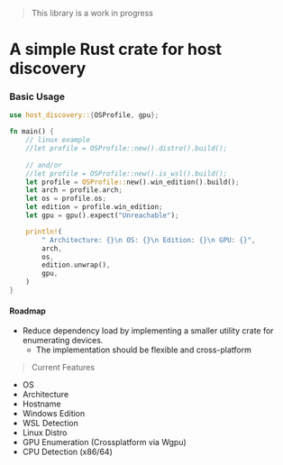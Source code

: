 > This library is a work in progress

# A simple Rust crate for host discovery

### Basic Usage
```rust
use host_discovery::{OSProfile, gpu};

fn main() {
    // linux example
    //let profile = OSProfile::new().distro().build();
    
    // and/or
    //let profile = OSProfile::new().is_wsl().build();
    let profile = OSProfile::new().win_edition().build();
    let arch = profile.arch;
    let os = profile.os;
    let edition = profile.win_edition;
    let gpu = gpu().expect("Unreachable");

    println!(
        " Architecture: {}\n OS: {}\n Edition: {}\n GPU: {}", 
        arch,
        os,
        edition.unwrap(),
        gpu,
    )
}
```

#### Roadmap
- Reduce dependency load by implementing a smaller utility crate for enumerating devices.
    - The implementation should be flexible and cross-platform 

> Current Features

- OS
- Architecture
- Hostname
- Windows Edition
- WSL Detection
- Linux Distro
- GPU Enumeration (Crossplatform via Wgpu)
- CPU Detection (x86/64)
